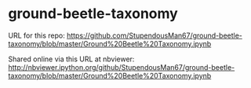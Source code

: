 # ground-beetle-taxonomy

URL for this repo:
https://github.com/StupendousMan67/ground-beetle-taxonomy/blob/master/Ground%20Beetle%20Taxonomy.ipynb

Shared online via this URL at nbviewer:
http://nbviewer.ipython.org/github/StupendousMan67/ground-beetle-taxonomy/blob/master/Ground%20Beetle%20Taxonomy.ipynb